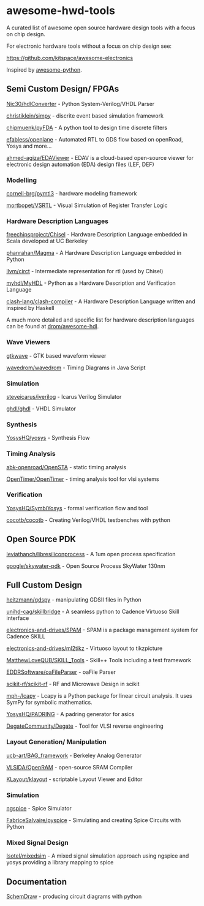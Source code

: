 # awesome-hwd-tools
A curated list of awesome open source hardware design tools with a focus on chip design.

For electronic hardware tools without a focus on chip design see:

https://github.com/kitspace/awesome-electronics

Inspired by [awesome-python](https://github.com/vinta/awesome-python).

## Semi Custom Design/ FPGAs

[Nic30/hdlConverter](https://github.com/Nic30/hdlConvertor) - Python System-Verilog/VHDL Parser

[christiklein/simpy](https://gitlab.com/team-simpy/simpy) - discrite event based simulation framework

[chipmuenk/pyFDA](https://github.com/chipmuenk/pyFDA) - A python tool to design time discrete filters

[efabless/openlane](https://github.com/efabless/openlane) - Automated RTL to GDS flow based on openRoad, Yosys and more...

[ahmed-agiza/EDAViewer](https://github.com/ahmed-agiza/EDAViewer) - EDAV is a cloud-based open-source viewer for electronic design automation (EDA) design files (LEF, DEF)


### Modelling

[cornell-brg/pymtl3](https://github.com/cornell-brg/pymtl3) - hardware modeling framework

[mortbopet/VSRTL](https://github.com/mortbopet/VSRTL) - Visual Simulation of Register Transfer Logic

### Hardware Description Languages

[freechipsproject/Chisel](https://github.com/freechipsproject/chisel3/) - Hardware Description Language embedded in Scala developed at UC Berkeley

[phanrahan/Magma](https://github.com/phanrahan/magma) - A Hardware Description Language embedded in Python

[llvm/circt](https://github.com/llvm/circt) - Intermediate representation for rtl (used by Chisel)

[myhdl/MyHDL](https://github.com/myhdl/myhdl) - Python as a Hardware Description and Verification Language

[clash-lang/clash-compiler](https://github.com/clash-lang/clash-compiler) - A Hardware Description Language written and inspired by Haskell

A much more detailed and specific list for hardware description languages can be found at [drom/awesome-hdl](https://github.com/drom/awesome-hdl).

### Wave Viewers

[gtkwave](http://gtkwave.sourceforge.net/) - GTK based waveform viewer

[wavedrom/wavedrom](https://github.com/wavedrom/wavedrom) - Timing Diagrams in Java Script

### Simulation

[steveicarus/iverilog](https://github.com/steveicarus/iverilog) - Icarus Verilog Simulator

[ghdl/ghdl](https://github.com/ghdl/ghdl) - VHDL Simulator

### Synthesis

[YosysHQ/yosys](https://github.com/YosysHQ/yosys) - Synthesis Flow

### Timing Analysis

[abk-openroad/OpenSTA](https://github.com/abk-openroad/OpenSTA) - static timing analysis

[OpenTimer/OpenTimer](https://github.com/OpenTimer/OpenTimer) - timing analysis tool for vlsi systems

### Verification

[YosysHQ/SymbiYosys](https://github.com/YosysHQ/SymbiYosys) - formal verification flow and tool

[cocotb/cocotb](https://github.com/cocotb/cocotb) - Creating Verilog/VHDL testbenches with python 

## Open Source PDK

[leviathanch/libresiliconprocess](https://github.com/leviathanch/libresiliconprocess) - A 1um open process specification

[google/skywater-pdk](https://github.com/google/skywater-pdk) - Open Source Process SkyWater 130nm

## Full Custom Design

[heitzmann/gdspy](https://github.com/heitzmann/gdspy) - manipulating GDSII files in Python

[unihd-cag/skillbridge](https://github.com/unihd-cag/skillbridge) - A seamless python to Cadence Virtuoso Skill interface

[electronics-and-drives/SPAM](https://github.com/electronics-and-drives/SPAM) - SPAM is a package management system for Cadence SKILL

[electronics-and-drives/ml2tikz](https://github.com/electronics-and-drives/ml2tikz) - Virtuoso layout to tikzpicture

[MatthewLoveQUB/SKILL_Tools](https://github.com/MatthewLoveQUB/SKILL_Tools) - Skill++ Tools including a test framework

[EDDRSoftware/oaFileParser](https://github.com/EDDRSoftware/oaFileParser) - oaFile Parser

[scikit-rf/scikit-rf](https://github.com/scikit-rf/scikit-rf) - RF and Microwave Design in scikit

[mph-/lcapy](https://github.com/mph-/lcapy) - Lcapy is a Python package for linear circuit analysis. It uses SymPy for symbolic mathematics.

[YosysHQ/PADRING](https://github.com/YosysHQ/padring) - A padring generator for asics

[DegateCommunity/Degate](https://github.com/DegateCommunity/Degate) - Tool for VLSI reverse engineering

### Layout Generation/ Manipulation

[ucb-art/BAG_framework](https://github.com/ucb-art/BAG_framework) - Berkeley Analog Generator

[VLSIDA/OpenRAM](https://github.com/VLSIDA/OpenRAM) - open-source SRAM Compiler

[KLayout/klayout](https://github.com/KLayout/klayout) - scriptable Layout Viewer and Editor

### Simulation

[ngspice](http://ngspice.sourceforge.net/index.html) - Spice Simulator

[FabriceSalvaire/pyspice](https://github.com/FabriceSalvaire/PySpice) - Simulating and creating Spice Circuits with Python

### Mixed Signal Design 

[Isotel/mixedsim](https://github.com/Isotel/mixedsim) - A mixed signal simulation approach using ngspice and yosys providing a library mapping to spice

## Documentation

[SchemDraw](https://bitbucket.org/cdelker/schemdraw/src/master/) - producing circuit diagrams with python

